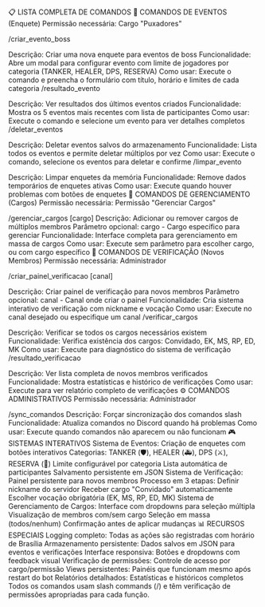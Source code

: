 📋 LISTA COMPLETA DE COMANDOS
🎯 COMANDOS DE EVENTOS (Enquete)
Permissão necessária: Cargo "Puxadores"

/criar_evento_boss

Descrição: Criar uma nova enquete para eventos de boss
Funcionalidade: Abre um modal para configurar evento com limite de jogadores por categoria (TANKER, HEALER, DPS, RESERVA)
Como usar: Execute o comando e preencha o formulário com título, horário e limites de cada categoria
/resultado_evento

Descrição: Ver resultados dos últimos eventos criados
Funcionalidade: Mostra os 5 eventos mais recentes com lista de participantes
Como usar: Execute o comando e selecione um evento para ver detalhes completos
/deletar_eventos

Descrição: Deletar eventos salvos do armazenamento
Funcionalidade: Lista todos os eventos e permite deletar múltiplos por vez
Como usar: Execute o comando, selecione os eventos para deletar e confirme
/limpar_evento

Descrição: Limpar enquetes da memória
Funcionalidade: Remove dados temporários de enquetes ativas
Como usar: Execute quando houver problemas com botões de enquetes
🔧 COMANDOS DE GERENCIAMENTO (Cargos)
Permissão necessária: Permissão "Gerenciar Cargos"

/gerenciar_cargos [cargo]
Descrição: Adicionar ou remover cargos de múltiplos membros
Parâmetro opcional: cargo - Cargo específico para gerenciar
Funcionalidade: Interface completa para gerenciamento em massa de cargos
Como usar: Execute sem parâmetro para escolher cargo, ou com cargo específico
🔐 COMANDOS DE VERIFICAÇÃO (Novos Membros)
Permissão necessária: Administrador

/criar_painel_verificacao [canal]

Descrição: Criar painel de verificação para novos membros
Parâmetro opcional: canal - Canal onde criar o painel
Funcionalidade: Cria sistema interativo de verificação com nickname e vocação
Como usar: Execute no canal desejado ou especifique um canal
/verificar_cargos

Descrição: Verificar se todos os cargos necessários existem
Funcionalidade: Verifica existência dos cargos: Convidado, EK, MS, RP, ED, MK
Como usar: Execute para diagnóstico do sistema de verificação
/resultado_verificacao

Descrição: Ver lista completa de novos membros verificados
Funcionalidade: Mostra estatísticas e histórico de verificações
Como usar: Execute para ver relatório completo de verificações
⚙️ COMANDOS ADMINISTRATIVOS
Permissão necessária: Administrador

/sync_comandos
Descrição: Forçar sincronização dos comandos slash
Funcionalidade: Atualiza comandos no Discord quando há problemas
Como usar: Execute quando comandos não aparecem ou não funcionam
🎮 SISTEMAS INTERATIVOS
Sistema de Eventos:
Criação de enquetes com botões interativos
Categorias: TANKER (🛡️), HEALER (🚑), DPS (⚔️), RESERVA (🔄)
Limite configurável por categoria
Lista automática de participantes
Salvamento persistente em JSON
Sistema de Verificação:
Painel persistente para novos membros
Processo em 3 etapas:
Definir nickname do servidor
Receber cargo "Convidado" automaticamente
Escolher vocação obrigatória (EK, MS, RP, ED, MK)
Sistema de Gerenciamento de Cargos:
Interface com dropdowns para seleção múltipla
Visualização de membros com/sem cargo
Seleção em massa (todos/nenhum)
Confirmação antes de aplicar mudanças
📊 RECURSOS ESPECIAIS
Logging completo: Todas as ações são registradas com horário de Brasília
Armazenamento persistente: Dados salvos em JSON para eventos e verificações
Interface responsiva: Botões e dropdowns com feedback visual
Verificação de permissões: Controle de acesso por cargo/permissão
Views persistentes: Painéis que funcionam mesmo após restart do bot
Relatórios detalhados: Estatísticas e históricos completos
Todos os comandos usam slash commands (/) e têm verificação de permissões apropriadas para cada função.
